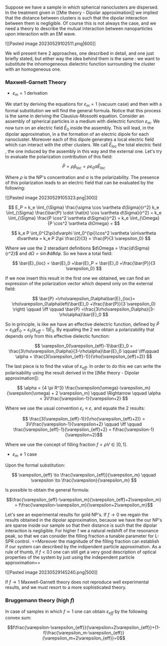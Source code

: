 Suppose we have a sample in which spherical nanoclusters are dispersed.
In the treatment given in [[Mie theory - Dipolar approximation]] we implied that the distance between clusters is such that the dipolar interaction between them is negligible.
Of course this is not always the case, and we need a theory to describe the mutual interaction between nanoparticles upon interaction with an EM wave.

![[Pasted image 20230529102511.png|600]]

We will present here 2 approaches, one described in detail, and one just briefly stated, but either way the idea behind them is the same : we want to substitute the inhomogeneous dielectric function surrounding the cluster with an homogeneous one.

### Maxwell-Garnett Theory

- $\varepsilon_m = 1$ derivation

We start by deriving the equations for $\varepsilon_m = 1$ (vacuum case) and then with a formal substitution we will find the general formula.
Notice that this process is the same in deriving the Clausius-Mossotti equation.
Consider an assembly of spherical particles in a medium with dielectric function $\varepsilon_m$.
We now turn on an electric field $\bar{E}_0$ inside the assembly. This will lead, in the dipolar approximation, in a the formation of an electric dipole for each nanocluster.
Moreover each of this dipole generates a local electric field which can interact with the other clusters.
We call $\bar{E}_{loc}$ the total electric field , the one induced by the assembly in this way and the external one.
Let's try to evaluate the polarization contribution of this field:

$$ \bar{P} = \rho \bar{p}_{loc} = \rho\varepsilon_0\alpha\bar{E}_{loc}  $$

Where $\rho$ is the NP's concentration and $\alpha$ is the polarizability.
The presence of this polarization leads to an electric field that can be evaluated by the following:

![[Pasted image 20230529105323.png|300]]

$$ E_P = k_e \iint_{\Sigma} \frac{\sigma \cos \vartheta d\Sigma}{r^2}  k_e \iint_{\Sigma} \frac{\bar{P} \cdot \hat{n} \cos \vartheta d\Sigma}{r^2} =  k_e \iint_{\Sigma} \frac{P \cos^2 \vartheta d\Sigma}{r^2} = k_e \iint_{\Omega} {P \cos^2 \vartheta d\Omega} =  $$

$$ k_e P \int_0^{2\pi}d\varphi \int_0^{\pi}\cos^2 \vartheta \sin\vartheta d\vartheta = k_e P 2\pi \frac{2}{3} = \frac{P}{3 \varepsilon_0} $$

Where we use the 2 steradiant definitions $d\Omega = \frac{d\Sigma}{r^2}$ and $d\Omega=\sin\vartheta d\vartheta d\varphi$.
So we have a total field:

$$ \bar{E}_{loc} = \bar{E}_0 +\bar{E}_P = \bar{E}_0 +\frac{\bar{P}}{3 \varepsilon_0} $$

If we now insert this result in the first one we obtained, we can find an expression of the polarization vector which depend only on the external field:

$$ \bar{P} =\rho\varepsilon_0\alpha\bar{E}_{loc}= \rho\varepsilon_0\alpha\left(\bar{E}_0 +\frac{\bar{P}}{3 \varepsilon_0} \right) \qquad \iff \qquad \bar{P} =\frac{3\rho\varepsilon_0\alpha}{3-\rho\alpha}\bar{E}_0 $$

So in principle, is like we have an effective dielectric function, defined by $\bar{P} = \varepsilon_0\chi\bar{E}_0 = \varepsilon_0(\varepsilon_{eff}-1)\bar{E}_0$.
By equating the 2 we obtain a polarizability that depends only from this effective dielectic function:

$$ \varepsilon_0(\varepsilon_{eff}-1)\bar{E}_0 = \frac{3\rho\varepsilon_0\alpha}{3-\rho\alpha}\bar{E}_0 \qquad \iff\qquad \alpha = \frac{3(\varepsilon_{eff}-1)}{\rho(\varepsilon_{eff}+2)}  $$

The last piece is to find the value of $\varepsilon_{eff}$. In order to do this we can write the polarisability using the result derived in the [[Mie theory - Dipolar approximation]]:

$$ \alpha = {4 \pi R^3} \frac{\varepsilon(\omega)-\varepsilon_m}{\varepsilon(\omega) + 2 \varepsilon_m}  \qquad \Rightarrow \qquad \alpha = 3V\frac{\varepsilon-1}{\varepsilon+2} $$

Where we use the usual convention $\varepsilon_r \equiv\varepsilon$, and equate the 2 results:

$$ \frac{3(\varepsilon_{eff}-1)}{\rho(\varepsilon_{eff}+2)} = 3V\frac{\varepsilon-1}{\varepsilon+2} \qquad \iff \qquad \frac{\varepsilon_{eff}-1}{\varepsilon_{eff}+2} = f\frac{\varepsilon-1}{\varepsilon+2}$$

Where we use the concept of filling fraction $f=\rho V \in [0,1]$.

- $\varepsilon_m \neq 1$ case

Upon the formal substitution:

$$ \varepsilon_{eff} \to \frac{\varepsilon_{eff}}{\varepsilon_m} \qquad \varepsilon \to \frac{\varepsilon}{\varepsilon_m} $$

Is possible to obtain the general formula:

$$\frac{\varepsilon_{eff}-\varepsilon_m}{\varepsilon_{eff}+2\varepsilon_m} = f\frac{\varepsilon-\varepsilon_m}{\varepsilon+2\varepsilon_m}$$

Let's see an experimental results for gold NP's.
If $f\to 0$ we regain the results obtained in the dipolar approximation, because we have the our NP's are sparse inside our sample so that their distance is such that the dipolar interaction is negligible.
For higher f we a natural redshift of the resonance peak, so that we can consider the filling fraction a tunable parameter for L-SPR control.
==Moreover the magnitude of the filling fraction can establish if our system can described by the indipendent particle approximation.
As a rule of thumb, if $f<0.1$ one can still get a very good description of optical properties of the system by just using the independent particle approximation==

![[Pasted image 20230529145240.png|500]]

If $f\to 1$ Maxwell-Garnett theory does not reproduce well experimental results, and we must resort to a more sophisticated theory.

### Bruggemann theory (high $f$)

In case of samples in which $f \simeq 1$ one can obtain $\varepsilon_{eff}$ by the following convex sum:

$$f\frac{\varepsilon-\varepsilon_{eff}}{\varepsilon+2\varepsilon_{eff}}+(1-f)\frac{\varepsilon_m-\varepsilon_{eff}}{\varepsilon_m+2\varepsilon_{eff}}=0$$
